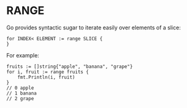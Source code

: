 # RANGE

Go provides syntactic sugar to iterate easily over elements of a slice:

    for INDEX< ELEMENT := range SLICE {
    }

For example:

```
fruits := []string{"apple", "banana", "grape"}
for i, fruit := range fruits {
    fmt.Println(i, fruit)
}
// 0 apple
// 1 banana
// 2 grape
```
